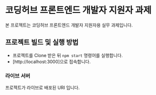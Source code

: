 # 코딩허브 프론트엔드 개발자 지원자 과제

본 프로젝트는 코딩허브 프론트엔드 개발자 지원자용 실무 과제입니다.

## 프로젝트 빌드 및 실행 방법

- 프로젝트를 Clone 받은 뒤 `npm start` 명령어를 실행합니다.
- [http://localhost:3000]으로 접속합니다.

### 라이브 서버

프로젝트가 라이브로 배포된 URI 입니다.
